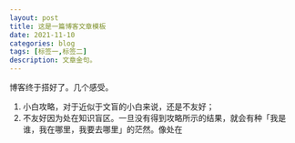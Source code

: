 ```yaml
---
layout: post
title: 这是一篇博客文章模板
date: 2021-11-10
categories: blog
tags: [标签一,标签二]
description: 文章金句。
---
```


博客终于搭好了。几个感受。

1. 小白攻略，对于近似于文盲的小白来说，还是不友好；
2. 不友好因为处在知识盲区。一旦没有得到攻略所示的结果，就会有种「我是谁，我在哪里，我要去哪里」的茫然。像处在
